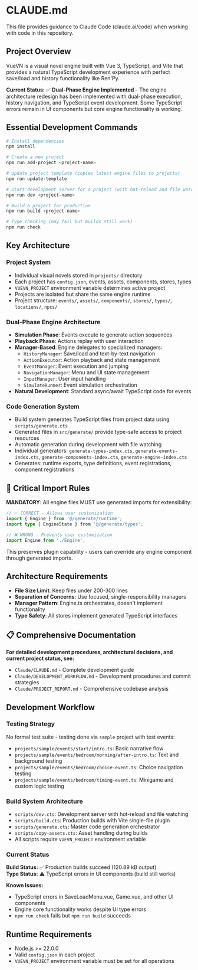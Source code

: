 # CLAUDE.md

This file provides guidance to Claude Code (claude.ai/code) when working with code in this repository.

## Project Overview

VueVN is a visual novel engine built with Vue 3, TypeScript, and Vite that provides a natural TypeScript development experience with perfect save/load and history functionality like Ren'Py.

**Current Status:** ✅ **Dual-Phase Engine Implemented** - The engine architecture redesign has been implemented with dual-phase execution, history navigation, and TypeScript event development. Some TypeScript errors remain in UI components but core engine functionality is working.

## Essential Development Commands

```bash
# Install dependencies
npm install

# Create a new project
npm run add-project <project-name>

# Update project template (copies latest engine files to projects)
npm run update-template

# Start development server for a project (with hot-reload and file watching)
npm run dev <project-name>

# Build a project for production
npm run build <project-name>

# Type checking (may fail but builds still work)
npm run check
```

## Key Architecture

### Project System
- Individual visual novels stored in `projects/` directory
- Each project has `config.json`, events, assets, components, stores, types
- `VUEVN_PROJECT` environment variable determines active project
- Projects are isolated but share the same engine runtime
- Project structure: `events/`, `assets/`, `components/`, `stores/`, `types/`, `locations/`, `npcs/`

### Dual-Phase Engine Architecture
- **Simulation Phase**: Events execute to generate action sequences
- **Playback Phase**: Actions replay with user interaction
- **Manager-Based**: Engine delegates to specialized managers:
  - `HistoryManager`: Save/load and text-by-text navigation
  - `ActionExecutor`: Action playback and state management  
  - `EventManager`: Event execution and jumping
  - `NavigationManager`: Menu and UI state management
  - `InputManager`: User input handling
  - `SimulateRunner`: Event simulation orchestration
- **Natural Development**: Standard async/await TypeScript code for events

### Code Generation System
- Build system generates TypeScript files from project data using `scripts/generate.cts`
- Generated files in `src/generate/` provide type-safe access to project resources
- Automatic generation during development with file watching
- Individual generators: `generate-types-index.cts`, `generate-events-index.cts`, `generate-components-index.cts`, `generate-engine-index.cts`
- Generates: runtime exports, type definitions, event registrations, component registrations

## 🚨 Critical Import Rules

**MANDATORY**: All engine files MUST use generated imports for extensibility:

```typescript
// ✅ CORRECT - Allows user customization
import { Engine } from '@/generate/runtime';
import type { EngineState } from '@/generate/types';

// ❌ WRONG - Prevents user customization  
import Engine from './Engine';
```

This preserves plugin capability - users can override any engine component through generated imports.

## Architecture Requirements

- **File Size Limit**: Keep files under 200-300 lines
- **Separation of Concerns**: Use focused, single-responsibility managers
- **Manager Pattern**: Engine.ts orchestrates, doesn't implement functionality
- **Type Safety**: All stores implement generated TypeScript interfaces

## 📋 Comprehensive Documentation

**For detailed development procedures, architectural decisions, and current project status, see:**
- `Claude/CLAUDE.md` - Complete development guide
- `Claude/DEVELOPMENT_WORKFLOW.md` - Development procedures and commit strategies
- `Claude/PROJECT_REPORT.md` - Comprehensive codebase analysis

## Development Workflow

### Testing Strategy
No formal test suite - testing done via `sample` project with test events:
- `projects/sample/events/start/intro.ts`: Basic narrative flow
- `projects/sample/events/bedroom/morning/after-intro.ts`: Text and background testing
- `projects/sample/events/bedroom/choice-event.ts`: Choice navigation testing  
- `projects/sample/events/bedroom/timing-event.ts`: Minigame and custom logic testing

### Build System Architecture
- `scripts/dev.cts`: Development server with hot-reload and file watching
- `scripts/build.cts`: Production builds with Vite single-file plugin
- `scripts/generate.cts`: Master code generation orchestrator
- `scripts/copy-assets.cts`: Asset handling during builds
- All scripts require `VUEVN_PROJECT` environment variable

### Current Status
**Build Status:** ✅ Production builds succeed (120.89 kB output)  
**Type Status:** ⚠️ TypeScript errors in UI components (build still works)

**Known Issues:**
- TypeScript errors in SaveLoadMenu.vue, Game.vue, and other UI components
- Engine core functionality works despite UI type errors
- `npm run check` fails but `npm run build` succeeds

## Runtime Requirements

- Node.js >= 22.0.0
- Valid `config.json` in each project
- `VUEVN_PROJECT` environment variable must be set for all operations